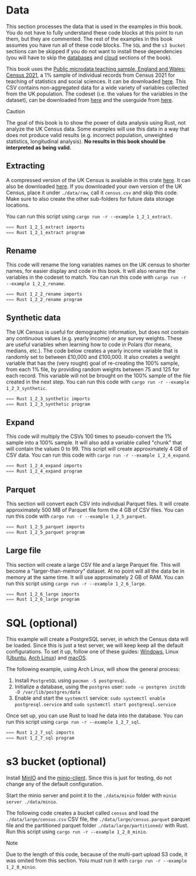 
# Data

This section processes the data that is used in the examples in this book. You do not have to fully understand these code blocks at this point to run them, but they are commented. The rest of the examples in this book assumes you have run all of these code blocks. The `SQL` and the `s3 bucket` sections can be skipped if you do not want to install these dependencies (you will have to skip the [databases](../2_data/4_databases.md) and [cloud](../2_data/5_cloud.md) sections of the book).

This book uses the [Public microdata teaching sample, England and Wales: Census 2021](https://www.ons.gov.uk/releases/publicmicrodatateachingsampleenglandandwalescensus2021), a 1% sample of individual records from Census 2021 for teaching of statistics and social sciences. It can be downloaded [here](https://www.ons.gov.uk/peoplepopulationandcommunity/populationandmigration/populationestimates/datasets/publicmicrodatateachingsampleenglandandwalescensus2021). This CSV contains non-aggregated data for a wide variety of variables collected from the UK population. The codeset (i.e. the values for the variables in the dataset), can be downloaded from [here](https://www.ons.gov.uk/peoplepopulationandcommunity/populationandmigration/populationestimates/datasets/microdatasamplecodescensus2021) and the userguide from [here](https://www.ons.gov.uk/peoplepopulationandcommunity/populationandmigration/populationestimates/methodologies/userguidetocensus2021microdatasamplesenglandandwales).

> [!CAUTION]
> The goal of this book is to show the power of data analysis using Rust, not analyze the UK Census data. Some examples will use this data in a way that does not produce valid results (e.g. incorrect population, unweighted statistics, longitudinal analysis). **No results in this book should be interpreted as being valid.**

## Extracting

A compressed version of the UK Census is available in this crate [here](). It can also be downloaded [here](https://www.ons.gov.uk/peoplepopulationandcommunity/populationandmigration/populationestimates/datasets/publicmicrodatateachingsampleenglandandwalescensus2021). If you downloaded your own version of the UK Census, place it under `./data/raw`, call it `census.csv` and skip this code. Make sure to also create the other sub-folders for future data storage locations.

You can run this script using `cargo run -r --example 1_2_1_extract`.

```rust
=== Rust 1_2_1_extract imports
=== Rust 1_2_1_extract program
```

## Rename

This code will rename the long variables names on the UK census to shorter names, for easier display and code in this book. It will also rename the variables in the codeset to match. You can run this code with `cargo run -r --example 1_2_2_rename`. 


```rust
=== Rust 1_2_2_rename imports
=== Rust 1_2_2_rename program
```

## Synthetic data

The UK Census is useful for demographic information, but does not contain any continuous values (e.g. yearly income) or any survey weights. These are useful variables when learning how to code in Polars (for means, medians, etc.). The code below creates a yearly income variable that is randomly set to between £10,000 and £100,000. It also creates a weight variable that has the (very rought) goal of re-creating the 100% sample, from each 1% file, by providing random weights between 75 and 125 for each record. This variable will not be brought on the 100% sample of the file created in the next step. You can run this code with `cargo run -r --example 1_2_3_synthetic`. 


```rust
=== Rust 1_2_3_synthetic imports
=== Rust 1_2_3_synthetic program
```

## Expand

This code will multiply the CSVs 100 times to pseudo-convert the 1% sample into a 100% sample. It will also add a variable called "chunk" that will contain the values 0 to 99. This script will create approximately 4 GB of CSV data. You can run this code with `cargo run -r --example 1_2_4_expand`. 

```rust
=== Rust 1_2_4_expand imports
=== Rust 1_2_4_expand program
```

## Parquet

This section will convert each CSV into individual Parquet files. It will create approximately 500 MB of Parquet file form the 4 GB of CSV files. You can run this code with `cargo run -r --example 1_2_5_parquet`.

```rust
=== Rust 1_2_5_parquet imports
=== Rust 1_2_5_parquet program
```

## Large file

This section will create a large CSV file and a large Parquet file. This will become a "larger-than-memory" dataset. At no point will all the data be in memory at the same time. It will use approximately 2 GB of RAM. You can run this script using `cargo run -r --example 1_2_6_large`. 

```rust
=== Rust 1_2_6_large imports
=== Rust 1_2_6_large program
```

# SQL (optional)

This example will create a PostgreSQL server, in which the Census data will be loaded. Since this is just a test server, we will keep keep all the default configurations. To set it up, follow one of these guides: [Windows](https://neon.tech/postgresql/postgresql-getting-started/install-postgresql), Linux ([Ubuntu](https://neon.tech/postgresql/postgresql-getting-started/install-postgresql-linux), [Arch Linux](https://wiki.archlinux.org/title/PostgreSQL#Require_password_for_login)) and [macOS](https://neon.tech/postgresql/postgresql-getting-started/install-postgresql-macos).

The following example, using Arch Linux, will show the general process:

1) Install `PostgreSQL` using `pacman -S postgresql`.
2) Initialize a database, using the `postgres` user: `sudo -u postgres initdb -D /var/lib/postgres/data`
3) Enable and start the `systemctl` service: `sudo systemctl enable postgresql.service` and `sudo systemctl start postgresql.service`

Once set up, you can use Rust to load he data into the database. You can run this script using `cargo run -r --example 1_2_7_sql`.

```Rust
=== Rust 1_2_7_sql imports
=== Rust 1_2_7_sql program
```

# s3 bucket (optional)

Install [MinIO](https://github.com/minio/minio) and the [minio-client](https://min.io/docs/minio/linux/reference/minio-mc.html). Since this is just for testing, do not change any of the default configuration.

Start the minio server and point it to the `./data/minio` folder with `minio server ./data/minio`.

The following code creates a bucket called `census` and load the `./data/large/census.csv` CSV file, the `./data/large/census.parquet` parquet file and the partitioned parquet folder `./data/large/partitioned/` with Rust. Run this script using `cargo run -r --example 1_2_8_minio`.

> [!NOTE]
> Due to the length of this code, because of the multi-part upload S3 code, it was omited from this section. Yoiu must run it with `cargo run -r --example 1_2_8_minio`.